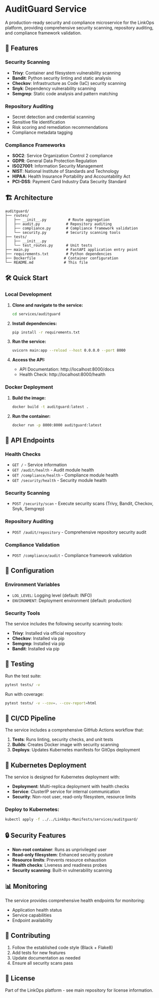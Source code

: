 # AuditGuard Service

A production-ready security and compliance microservice for the LinkOps platform, providing comprehensive security scanning, repository auditing, and compliance framework validation.

## 🚀 Features

### Security Scanning
- **Trivy**: Container and filesystem vulnerability scanning
- **Bandit**: Python security linting and static analysis
- **Checkov**: Infrastructure as Code (IaC) security scanning
- **Snyk**: Dependency vulnerability scanning
- **Semgrep**: Static code analysis and pattern matching

### Repository Auditing
- Secret detection and credential scanning
- Sensitive file identification
- Risk scoring and remediation recommendations
- Compliance metadata tagging

### Compliance Frameworks
- **SOC2**: Service Organization Control 2 compliance
- **GDPR**: General Data Protection Regulation
- **ISO27001**: Information Security Management
- **NIST**: National Institute of Standards and Technology
- **HIPAA**: Health Insurance Portability and Accountability Act
- **PCI-DSS**: Payment Card Industry Data Security Standard

## 🏗️ Architecture

```
auditguard/
├── routes/
│   ├── __init__.py          # Route aggregation
│   ├── audit.py            # Repository auditing
│   ├── compliance.py       # Compliance framework validation
│   └── security.py         # Security scanning tools
├── tests/
│   ├── __init__.py
│   └── test_routes.py      # Unit tests
├── main.py                 # FastAPI application entry point
├── requirements.txt        # Python dependencies
├── Dockerfile             # Container configuration
└── README.md              # This file
```

## 🛠️ Quick Start

### Local Development

1. **Clone and navigate to the service:**
   ```bash
   cd services/auditguard
   ```

2. **Install dependencies:**
   ```bash
   pip install -r requirements.txt
   ```

3. **Run the service:**
   ```bash
   uvicorn main:app --reload --host 0.0.0.0 --port 8000
   ```

4. **Access the API:**
   - API Documentation: http://localhost:8000/docs
   - Health Check: http://localhost:8000/health

### Docker Deployment

1. **Build the image:**
   ```bash
   docker build -t auditguard:latest .
   ```

2. **Run the container:**
   ```bash
   docker run -p 8000:8000 auditguard:latest
   ```

## 📡 API Endpoints

### Health Checks
- `GET /` - Service information
- `GET /audit/health` - Audit module health
- `GET /compliance/health` - Compliance module health
- `GET /security/health` - Security module health

### Security Scanning
- `POST /security/scan` - Execute security scans (Trivy, Bandit, Checkov, Snyk, Semgrep)

### Repository Auditing
- `POST /audit/repository` - Comprehensive repository security audit

### Compliance Validation
- `POST /compliance/audit` - Compliance framework validation

## 🔧 Configuration

### Environment Variables
- `LOG_LEVEL`: Logging level (default: INFO)
- `ENVIRONMENT`: Deployment environment (default: production)

### Security Tools
The service includes the following security scanning tools:
- **Trivy**: Installed via official repository
- **Checkov**: Installed via pip
- **Semgrep**: Installed via pip
- **Bandit**: Installed via pip

## 🧪 Testing

Run the test suite:
```bash
pytest tests/ -v
```

Run with coverage:
```bash
pytest tests/ -v --cov=. --cov-report=html
```

## 🚀 CI/CD Pipeline

The service includes a comprehensive GitHub Actions workflow that:
1. **Tests**: Runs linting, security checks, and unit tests
2. **Builds**: Creates Docker image with security scanning
3. **Deploys**: Updates Kubernetes manifests for GitOps deployment

## 🐳 Kubernetes Deployment

The service is designed for Kubernetes deployment with:
- **Deployment**: Multi-replica deployment with health checks
- **Service**: ClusterIP service for internal communication
- **Security**: Non-root user, read-only filesystem, resource limits

### Deploy to Kubernetes:
```bash
kubectl apply -f ../../LinkOps-Manifests/services/auditguard/
```

## 🔒 Security Features

- **Non-root container**: Runs as unprivileged user
- **Read-only filesystem**: Enhanced security posture
- **Resource limits**: Prevents resource exhaustion
- **Health checks**: Liveness and readiness probes
- **Security scanning**: Built-in vulnerability scanning

## 📊 Monitoring

The service provides comprehensive health endpoints for monitoring:
- Application health status
- Service capabilities
- Endpoint availability

## 🤝 Contributing

1. Follow the established code style (Black + Flake8)
2. Add tests for new features
3. Update documentation as needed
4. Ensure all security scans pass

## 📄 License

Part of the LinkOps platform - see main repository for license information. 